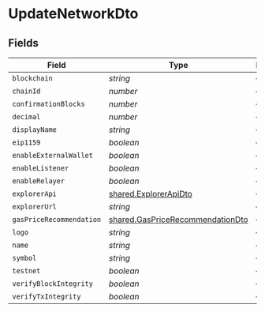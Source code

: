 # UpdateNetworkDto


## Fields

| Field                                                                                | Type                                                                                 | Required                                                                             | Description                                                                          |
| ------------------------------------------------------------------------------------ | ------------------------------------------------------------------------------------ | ------------------------------------------------------------------------------------ | ------------------------------------------------------------------------------------ |
| `blockchain`                                                                         | *string*                                                                             | :heavy_minus_sign:                                                                   | N/A                                                                                  |
| `chainId`                                                                            | *number*                                                                             | :heavy_minus_sign:                                                                   | N/A                                                                                  |
| `confirmationBlocks`                                                                 | *number*                                                                             | :heavy_minus_sign:                                                                   | N/A                                                                                  |
| `decimal`                                                                            | *number*                                                                             | :heavy_minus_sign:                                                                   | N/A                                                                                  |
| `displayName`                                                                        | *string*                                                                             | :heavy_minus_sign:                                                                   | N/A                                                                                  |
| `eip1159`                                                                            | *boolean*                                                                            | :heavy_minus_sign:                                                                   | N/A                                                                                  |
| `enableExternalWallet`                                                               | *boolean*                                                                            | :heavy_minus_sign:                                                                   | N/A                                                                                  |
| `enableListener`                                                                     | *boolean*                                                                            | :heavy_minus_sign:                                                                   | N/A                                                                                  |
| `enableRelayer`                                                                      | *boolean*                                                                            | :heavy_minus_sign:                                                                   | N/A                                                                                  |
| `explorerApi`                                                                        | [shared.ExplorerApiDto](../../models/shared/explorerapidto.md)                       | :heavy_minus_sign:                                                                   | N/A                                                                                  |
| `explorerUrl`                                                                        | *string*                                                                             | :heavy_minus_sign:                                                                   | N/A                                                                                  |
| `gasPriceRecommendation`                                                             | [shared.GasPriceRecommendationDto](../../models/shared/gaspricerecommendationdto.md) | :heavy_minus_sign:                                                                   | N/A                                                                                  |
| `logo`                                                                               | *string*                                                                             | :heavy_minus_sign:                                                                   | N/A                                                                                  |
| `name`                                                                               | *string*                                                                             | :heavy_minus_sign:                                                                   | N/A                                                                                  |
| `symbol`                                                                             | *string*                                                                             | :heavy_minus_sign:                                                                   | N/A                                                                                  |
| `testnet`                                                                            | *boolean*                                                                            | :heavy_minus_sign:                                                                   | N/A                                                                                  |
| `verifyBlockIntegrity`                                                               | *boolean*                                                                            | :heavy_minus_sign:                                                                   | N/A                                                                                  |
| `verifyTxIntegrity`                                                                  | *boolean*                                                                            | :heavy_minus_sign:                                                                   | N/A                                                                                  |